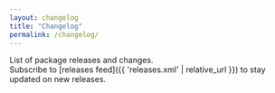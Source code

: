 ```yaml
---
layout: changelog
title: "Changelog"
permalink: /changelog/
---
```


List of package releases and changes.  
Subscribe to [releases feed]({{ 'releases.xml' | relative_url }}) to stay updated on new releases.